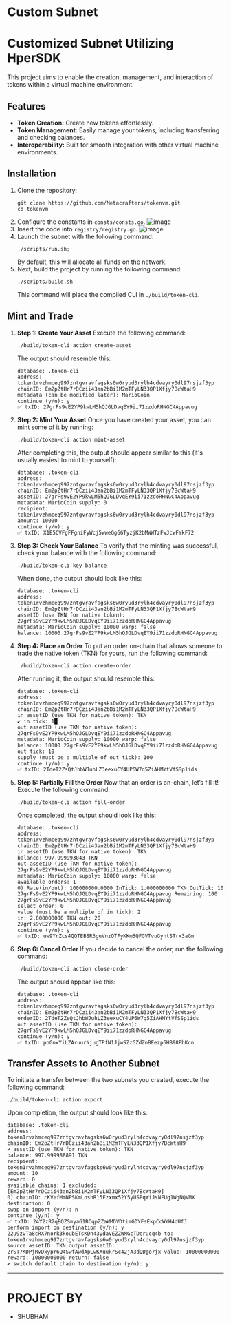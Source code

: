 # Custom Subnet

# Customized Subnet Utilizing HperSDK
This project aims to enable the creation, management, and interaction of tokens within a virtual machine environment.
## Features
* **Token Creation:** Create new tokens effortlessly.
* **Token Management:** Easily manage your tokens, including transferring and checking balances.
* **Interoperability:** Built for smooth integration with other virtual machine environments.

## Installation
1. Clone the repository:
   ```
   git clone https://github.com/Metacrafters/tokenvm.git
   cd tokenvm
   ```
2. Configure the constants in `consts/consts.go`.
![image](https://github.com/user-attachments/assets/ddc43ab6-cc3f-47b1-93e3-b9508961fb42)
3. Insert the code into `registry/registry.go`.
![image](https://github.com/user-attachments/assets/99a5895b-135f-411d-8504-d6cbf83a0264)
4. Launch the subnet with the following command:
   ```
   ./scripts/run.sh;
   ```
   By default, this will allocate all funds on the network.
5. Next, build the project by running the following command:
   ```
   ./scripts/build.sh
   ```
   This command will place the compiled CLI in `./build/token-cli`.

## Mint and Trade
1. **Step 1: Create Your Asset**
   Execute the following command:
   ```
   ./build/token-cli action create-asset
   ```
   The output should resemble this:
   ```
   database: .token-cli
   address: token1rvzhmceq997zntgvravfagsks6w0ryud3rylh4cdvayry0dl97nsjzf3yp
   chainID: Em2pZtHr7rDCzii43an2bBi1M2mTFyLN33QP1Xfjy7BcWtaH9
   metadata (can be modified later): MarioCoin
   continue (y/n): y
   ✅ txID: 27grFs9vE2YP9kwLM5hQJGLDvqEY9ii71zzdoRHNGC4Appavug
   ```
2. **Step 2: Mint Your Asset**
   Once you have created your asset, you can mint some of it by running:
   ```
   ./build/token-cli action mint-asset
   ```
   After completing this, the output should appear similar to this (it's usually easiest to mint to yourself):
   ```
   database: .token-cli
   address: token1rvzhmceq997zntgvravfagsks6w0ryud3rylh4cdvayry0dl97nsjzf3yp
   chainID: Em2pZtHr7rDCzii43an2bBi1M2mTFyLN33QP1Xfjy7BcWtaH9
   assetID: 27grFs9vE2YP9kwLM5hQJGLDvqEY9ii71zzdoRHNGC4Appavug
   metadata: MarioCoin supply: 0
   recipient: token1rvzhmceq997zntgvravfagsks6w0ryud3rylh4cdvayry0dl97nsjzf3yp
   amount: 10000
   continue (y/n): y
   ✅ txID: X1E5CVFgFFgniFyWcj5wweGg66TyzjK2bMWWTzFwJcwFYkF72
   ```
3. **Step 3: Check Your Balance**
   To verify that the minting was successful, check your balance with the following command:
   ```
   ./build/token-cli key balance
   ```
   When done, the output should look like this:
   ```
   database: .token-cli
   address: token1rvzhmceq997zntgvravfagsks6w0ryud3rylh4cdvayry0dl97nsjzf3yp
   chainID: Em2pZtHr7rDCzii43an2bBi1M2mTFyLN33QP1Xfjy7BcWtaH9
   assetID (use TKN for native token): 27grFs9vE2YP9kwLM5hQJGLDvqEY9ii71zzdoRHNGC4Appavug
   metadata: MarioCoin supply: 10000 warp: false
   balance: 10000 27grFs9vE2YP9kwLM5hQJGLDvqEY9ii71zzdoRHNGC4Appavug
   ```
4. **Step 4: Place an Order**
   To put an order on-chain that allows someone to trade the native token (TKN) for yours, run the following command:
   ```
   ./build/token-cli action create-order
   ```
   After running it, the output should resemble this:
   ```
   database: .token-cli
   address: token1rvzhmceq997zntgvravfagsks6w0ryud3rylh4cdvayry0dl97nsjzf3yp
   chainID: Em2pZtHr7rDCzii43an2bBi1M2mTFyLN33QP1Xfjy7BcWtaH9
   in assetID (use TKN for native token): TKN
   ✔ in tick: 1█
   out assetID (use TKN for native token): 27grFs9vE2YP9kwLM5hQJGLDvqEY9ii71zzdoRHNGC4Appavug
   metadata: MarioCoin supply: 10000 warp: false
   balance: 10000 27grFs9vE2YP9kwLM5hQJGLDvqEY9ii71zzdoRHNGC4Appavug
   out tick: 10
   supply (must be a multiple of out tick): 100
   continue (y/n): y
   ✅ txID: 2TdeT2ZsQtJhbWJuhLZ3eexuCY4UP6W7q5ZiAHMYtVfSSp1ids
   ```
5. **Step 5: Partially Fill the Order**
   Now that an order is on-chain, let’s fill it! Execute the following command:
   ```
   ./build/token-cli action fill-order
   ```
   Once completed, the output should look like this:
   ```
   database: .token-cli
   address: token1rvzhmceq997zntgvravfagsks6w0ryud3rylh4cdvayry0dl97nsjzf3yp
   chainID: Em2pZtHr7rDCzii43an2bBi1M2mTFyLN33QP1Xfjy7BcWtaH9
   in assetID (use TKN for native token): TKN
   balance: 997.999993843 TKN
   out assetID (use TKN for native token): 27grFs9vE2YP9kwLM5hQJGLDvqEY9ii71zzdoRHNGC4Appavug
   metadata: MarioCoin supply: 10000 warp: false
   available orders: 1
   0) Rate(in/out): 100000000.0000 InTick: 1.000000000 TKN OutTick: 10 27grFs9vE2YP9kwLM5hQJGLDvqEY9ii71zzdoRHNGC4Appavug Remaining: 100 27grFs9vE2YP9kwLM5hQJGLDvqEY9ii71zzdoRHNGC4Appavug
   select order: 0
   value (must be a multiple of in tick): 2
   in: 2.000000000 TKN out: 20 27grFs9vE2YP9kwLM5hQJGLDvqEY9ii71zzdoRHNGC4Appavug
   continue (y/n): y
   ✅ txID: uw9YrZcs4QQTEBSR3guVnzQTFyKKm5QFGVTvuGyntSTrx3aGm
   ```

6. **Step 6: Cancel Order**
   If you decide to cancel the order, run the following command:
   ```
   ./build/token-cli action close-order
   ```
   The output should appear like this:
   ```
   database: .token-cli
   address: token1rvzhmceq997zntgvravfagsks6w0ryud3rylh4cdvayry0dl97nsjzf3yp
   chainID: Em2pZtHr7rDCzii43an2bBi1M2mTFyLN33QP1Xfjy7BcWtaH9
   orderID: 2TdeT2ZsQtJhbWJuhLZ3eexuCY4UP6W7q5ZiAHMYtVfSSp1ids
   out assetID (use TKN for native token): 27grFs9vE2YP9kwLM5hQJGLDvqEY9ii71zzdoRHNGC4Appavug
   continue (y/n): y
   ✅ txID: poGnxYiLZAruurNjugTPfN1JjwSZzGZdZnBEezp5HB98PhKcn
   ```
## Transfer Assets to Another Subnet
To initiate a transfer between the two subnets you created, execute the following command:
```
./build/token-cli action export
```
Upon completion, the output should look like this:
```
database: .token-cli
address: token1rvzhmceq997zntgvravfagsks6w0ryud3rylh4cdvayry0dl97nsjzf3yp
chainID: Em2pZtHr7rDCzii43an2bBi1M2mTFyLN33QP1Xfjy7BcWtaH9
✔ assetID (use TKN for native token): TKN
balance: 997.999988891 TKN
recipient: token1rvzhmceq997zntgvravfagsks6w0ryud3rylh4cdvayry0dl97nsjzf3yp
amount: 10
reward: 0
available chains: 1 excluded: [Em2pZtHr7rDCzii43an2bBi1M2mTFyLN33QP1Xfjy7BcWtaH9]
0) chainID: cKVefMmNPSKmLoshR15Fzxmx52Y5yUSPqWiJsNFUg1WgNQVMX
destination: 0
swap on import (y/n): n
continue (y/n): y
✅ txID: 24Y2zR2qEQZSmyaG1BCqpZZaWMDVDtimGDYFsEkpCcWYH4dUfJ
perform import on destination (y/n): y
22u9zvTa8cRX7nork3koubETsKDn43ydaVEZZWMGcTDerucq4b to: token1rvzhmceq997zntgvravfagsks6w0ryud3rylh4cdvayry0dl97nsjzf3yp source assetID: TKN output assetID: 2rST7KDPjRvDxypr6Q4SwfAwdApLwKXuukrSc42jA3dQDgo7jx value: 10000000000 reward: 10000000000 return: false
✔ switch default chain to destination (y/n): y
```

--- 

# PROJECT BY
- SHUBHAM
